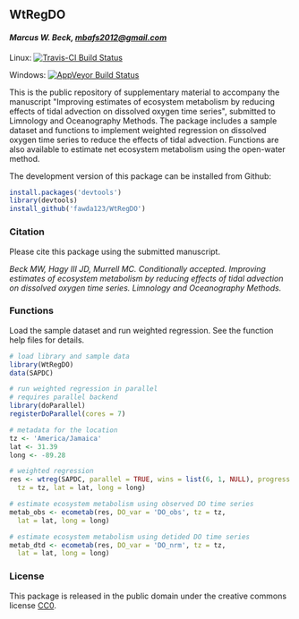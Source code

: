 
## WtRegDO

#### *Marcus W. Beck, mbafs2012@gmail.com*

Linux: [![Travis-CI Build Status](https://travis-ci.org/fawda123/WtRegDO.svg?branch=master)](https://travis-ci.org/fawda123/WtRegDO)

Windows: [![AppVeyor Build Status](https://ci.appveyor.com/api/projects/status/github/fawda123/WtRegDO?branch=master)](https://ci.appveyor.com/project/fawda123/WtRegDO)

This is the public repository of supplementary material to accompany the manuscript "Improving estimates of ecosystem metabolism by reducing effects of tidal advection on dissolved oxygen time series", submitted to Limnology and Oceanography Methods.  The package includes a sample dataset and functions to implement weighted regression on dissolved oxygen time series to reduce the effects of tidal advection.  Functions are also available to estimate net ecosystem metabolism using the open-water method.  

The development version of this package can be installed from Github:


```r
install.packages('devtools')
library(devtools)
install_github('fawda123/WtRegDO')
```

### Citation

Please cite this package using the submitted manuscript.

*Beck MW, Hagy III JD, Murrell MC. Conditionally accepted. Improving estimates of ecosystem metabolism by reducing effects of tidal advection on dissolved oxygen time series. Limnology and Oceanography Methods.*

### Functions

Load the sample dataset and run weighted regression.  See the function help files for details.


```r
# load library and sample data
library(WtRegDO)
data(SAPDC)

# run weighted regression in parallel
# requires parallel backend
library(doParallel)
registerDoParallel(cores = 7)

# metadata for the location
tz <- 'America/Jamaica'
lat <- 31.39
long <- -89.28

# weighted regression
res <- wtreg(SAPDC, parallel = TRUE, wins = list(6, 1, NULL), progress = TRUE, 
  tz = tz, lat = lat, long = long)

# estimate ecosystem metabolism using observed DO time series
metab_obs <- ecometab(res, DO_var = 'DO_obs', tz = tz, 
  lat = lat, long = long)

# estimate ecosystem metabolism using detided DO time series
metab_dtd <- ecometab(res, DO_var = 'DO_nrm', tz = tz, 
  lat = lat, long = long)
```

### License

This package is released in the public domain under the creative commons license [CC0](https://tldrlegal.com/license/creative-commons-cc0-1.0-universal). 
